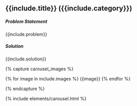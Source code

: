 ## {{include.title}} ({{include.category}})

##### **Problem Statement**

{{include.problem}}

##### **Solution**

{{include.solution}}

{% capture carousel_images %}

{% for image in include.images %}
{{image}}
{% endfor %}

{% endcapture %}

{% include elements/carousel.html %}
